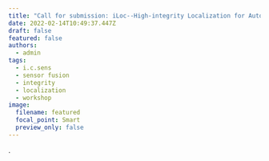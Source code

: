 ```yaml
---
title: "Call for submission: iLoc--High-integrity Localization for Automated Vehicles"
date: 2022-02-14T10:49:37.447Z
draft: false
featured: false
authors:
  - admin
tags:
  - i.c.sens
  - sensor fusion
  - integrity
  - localization
  - workshop
image:
  filename: featured
  focal_point: Smart
  preview_only: false
---
```

.